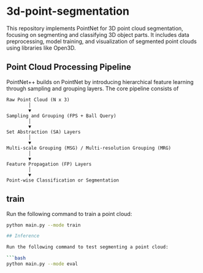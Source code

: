 # 3d-point-segmentation
This repository implements PointNet for 3D point cloud segmentation, focusing on segmenting and classifying 3D object parts. It includes data preprocessing, model training, and visualization of segmented point clouds using libraries like Open3D.

## Point Cloud Processing Pipeline
PointNet++ builds on PointNet by introducing hierarchical feature learning through sampling and grouping layers. The core pipeline consists of
```
Raw Point Cloud (N x 3)
        │
        ▼
Sampling and Grouping (FPS + Ball Query)
        │
        ▼
Set Abstraction (SA) Layers
        │
        ▼
Multi-scale Grouping (MSG) / Multi-resolution Grouping (MRG)
        │
        ▼
Feature Propagation (FP) Layers
        │
        ▼
Point-wise Classification or Segmentation
```


## train

Run the following command to train a point cloud:

```bash
python main.py --mode train

## Inference

Run the following command to test segmenting a point cloud:

```bash
python main.py --mode eval

